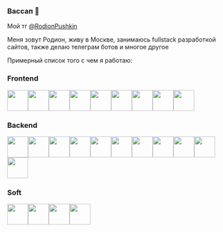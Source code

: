 ### Вассап 👋

Мой тг <a href="https://t.me/RodionPushkin">@RodionPushkin</a>

Меня зовут Родион, живу в Москве, занимаюсь fullstack разработкой сайтов, также делаю телеграм ботов и многое другое

Примерный список того с чем я работаю:
### Frontend
<img height="48px" src="https://user-images.githubusercontent.com/50911976/200022722-4fb239e7-1fe1-4ee5-8103-dfdf8f328e58.png"><img height="48px" src="https://user-images.githubusercontent.com/50911976/200022733-a2a81b40-f676-445d-bcf7-c5fd9e641b0f.png"><img height="48px" src="https://user-images.githubusercontent.com/50911976/200022739-614d6e22-4ecf-456e-b54a-1a8e845ebe97.png"><img height="48px" src="https://user-images.githubusercontent.com/50911976/200022746-a7d5e93b-5ca1-4909-802f-74a433a748ae.png"><img height="48px" src="https://user-images.githubusercontent.com/50911976/200022762-a733c5c0-1e22-4063-86f6-ba8635a45e3a.png"><img height="48px" src="https://user-images.githubusercontent.com/50911976/200026183-0ff8c30b-af67-4b96-88b8-3c5ab9444e34.png"><img height="48px" src="https://user-images.githubusercontent.com/50911976/200026190-ec61b39c-eaf7-4516-853c-20aedf432f6c.png"><img height="48px" src="https://user-images.githubusercontent.com/50911976/200026191-bfdac882-87b2-4395-b407-30b879801662.png"><img height="48px" src="https://user-images.githubusercontent.com/50911976/200026194-09c87f11-38ad-40c7-8680-f5264899247f.png">

### Backend
<img height="48px" src="https://user-images.githubusercontent.com/50911976/200023145-932b0491-aa20-4baf-9af8-3b069ab6d30c.png"><img height="48px" src="https://user-images.githubusercontent.com/50911976/200023147-cd2fb58b-9eec-43fd-8bfd-07867d8a051b.png"><img height="48px" src="https://user-images.githubusercontent.com/50911976/200023154-14944cd5-d796-45e1-8ec2-4b608133f4d3.png"><img height="48px" src="https://user-images.githubusercontent.com/50911976/200023156-4d6b02c5-6459-4703-8068-13947beac2ee.png"><img height="48px" src="https://user-images.githubusercontent.com/50911976/200023160-9615f50d-08f7-4346-a2ab-7b29790fb5d7.png"><img height="48px" src="https://user-images.githubusercontent.com/50911976/200023164-59231f12-e745-4cbc-8385-a4d53a220b3e.png"><img height="48px" src="https://user-images.githubusercontent.com/50911976/200023167-3c931926-9b01-4994-ac47-8c70175a149f.png"><img height="48px" src="https://user-images.githubusercontent.com/50911976/200023172-c6ad0af7-b4e8-475a-b3d0-b885a139ba03.png"><img height="48px" src="https://user-images.githubusercontent.com/50911976/200023182-00c59682-2a9b-4671-8333-b43883a6f1ce.png"><img height="48px" src="https://user-images.githubusercontent.com/50911976/200023184-ec897ffa-0f3d-4bfd-92c1-630c8b5527e7.png"><img height="48px" src="https://user-images.githubusercontent.com/50911976/200023188-54ad5328-6ea7-409b-bf6f-7bf0c4a5a841.png">

### Soft
<img height="48px" src="https://user-images.githubusercontent.com/50911976/200023137-7028b9f1-1db1-41d7-a4c5-ed48e10096ea.png"><img height="48px" src="https://user-images.githubusercontent.com/50911976/200023142-dba04559-783d-419f-a877-e54a2de91df7.png"><img height="48px" src="https://user-images.githubusercontent.com/50911976/200023189-05c20a8a-888c-4af2-b945-d7b166f72b88.png"><img height="48px" src="https://user-images.githubusercontent.com/50911976/200023170-5d98e728-04c8-421c-afd6-ee7f76adc13c.png">
